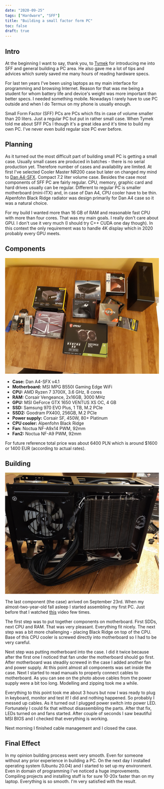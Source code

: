```yaml
---
date: "2020-09-25"
tags: ["Hardware", "SFF"]
title: "Building a small factor form PC"
toc: false
draft: true
---
```


## Intro

At the beginning I want to say, thank you, to
[Tymek](https://github.com/tmakowski) for introducing me into SFF and general
building a PC area. He also gave me a lot of tips and advices which surely
saved me many hours of reading hardware specs.

For last ten years I've been using laptops as my main interface for programming
and browsing Internet. Reason for that was me being a student
for whom battery life and device's weight was more important than better specs.
I needed something mobile. Nowadays I rarely have to use PC outside and when I
do Termux on my phone is usually enough.

Small Form Factor (SFF) PCs are PCs which fits in case of volume smaller than
20 liters. Just a regular PC but put in rather small case. When Tymek told me
about SFF PCs I though it's a great idea and it's time to build my own PC. I've
never even build regular size PC ever before.


## Planning

As it turned out the most difficult part of building small PC is getting a
small case. Usually small cases are produced in batches - there is no serial
production yet. Therefore number of cases and availability are limited.
At first I've selected Cooler Master NR200 case but later on changed my mind to
[Dan A4-SFX](https://www.dan-cases.com/dana4.php). Compact 7.2 liter volume case.
Besides the case most components of SFF PC are fairly regular. CPU, memory,
graphic card and hard drives usually can be regular. Different to
regular PC is smaller motherboard (mini-ITX) and, in case of Dan A4, CPU cooler
have to be thin. Alpenfohn Black Ridge radiator was design primarily for
Dan A4 case so it was a natural choice.

For my build I wanted more than 16 GB of RAM and reasonable fast CPU with more
than four cores. That was my main goals. I really don't care about GPU. I don't
use it very much (I should try C++ CUDA one day though). In this context the
only requirement was to handle 4K display which in 2020 probably every GPU
meets.


## Components

![img](components.jpg)

* **Case:** Dan A4-SFX v4.1
* **Motherboard:** MSI MPG B550I Gaming Edge WiFi
* **CPU:** AMD Ryzen 7 3700X, 3.6 GHz, 8 cores
* **RAM:** Corsair Vengeance, 2x16GB, 3000 MHz
* **GPU:** MSI GeForce GTX 1650 VENTUS XS OC, 4 GB
* **SSD:** Samsung 970 EVO Plus, 1 TB, M.2 PCIe
* **SSD2:** Goodram PX400, 256GB, M.2 PCIe
* **Power supply:** Corsair SF, 450W, 80+ Platinum
* **CPU cooler:** Alpenfohn Black Ridge
* **Fan:** Noctua NF-A9x14 PWM, 92mm
* **Fan2:** Noctua NF-A9 PWM, 92mm

For future reference total price was about 6400 PLN which is around $1600 or
1400 EUR (according to actual rates).

## Building

![img](minipc-side.jpg)

The last component (the case) arrived on September 23rd. When my
almost-two-year-old fall asleep I started assembling my first PC. Just before
that I watched [this](https://www.youtube.com/watch?v=AENfa_nNvuI) video few times.

The first step was to put together components on motherboard. First SDDs, next
CPU and RAM. That was very pleasant. Everything fit nicely. The next step was a
bit more challenging - placing Black Ridge on top of the CPU. Base of this CPU
cooler is screwed directly into motherboard so I had to be very careful.

Next step was putting motherboard into the case. I did it twice because after
the first one I noticed that fan under the motherboard should go first. After
motherboard was steadily screwed in the case I added another fan and power
supply. At this point almost all components was set inside the case. Next I
started to read manuals to properly connect cables to motherboard. As you can
see on the photo above cables from the power supply were a bit too long.
Modelling and zipping took me a while.

Everything to this point took me about 3 hours but now I was ready to plug in
keyboard, monitor and test it! I did and nothing happened. So probably I
messed up cables. As it turned out I plugged power switch into power LED.
Fortunately I could fix that without disassembling the parts. After that fix,
LEDs turned on and fans started. After couple of seconds I saw beautiful MSI
BIOS and I checked that everything is working.

Next morning I finished cable management and I closed the case.


## Final Effect

In my opinion building process went very smooth. Even for someone without any
prior experience in building a PC. On the next day I installed operating system
(Ubuntu 20.04) and I started to set up my environment.
Even in domain of programming I've noticed a huge improvements. Compiling
projects and installing stuff is for sure 10-20x faster than on my laptop.
Everything is so smooth. I'm very satisfied with the result.

